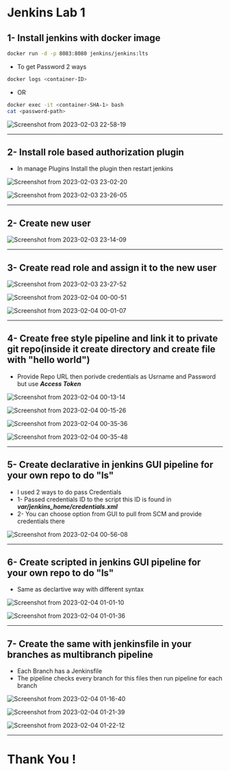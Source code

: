# Jenkins Lab 1

## 1- Install jenkins with docker image

```bash
docker run -d -p 8083:8080 jenkins/jenkins:lts 
```
- To get Password 2 ways

```bash
docker logs <container-ID> 
```
- OR

```bash
docker exec -it <container-SHA-1> bash 
cat <password-path>
```

![Screenshot from 2023-02-03 22-58-19](https://user-images.githubusercontent.com/103090890/216729938-73b59976-9e5f-4b80-8f2e-57f0590b4131.png)

----------------

## 2- Install role based authorization plugin

- In manage Plugins Install the plugin then restart jenkins

![Screenshot from 2023-02-03 23-02-20](https://user-images.githubusercontent.com/103090890/216729990-c37b44a1-2278-4dbb-8c3f-7bab5d293bbb.png)

![Screenshot from 2023-02-03 23-26-05](https://user-images.githubusercontent.com/103090890/216729997-bc204bc5-df89-46b7-84aa-a37608c07f86.png)

---------------

## 2- Create new user


![Screenshot from 2023-02-03 23-14-09](https://user-images.githubusercontent.com/103090890/216730050-89a07258-3451-4179-8e70-add36864e092.png)

--------------

## 3- Create read role and assign it to the new user


![Screenshot from 2023-02-03 23-27-52](https://user-images.githubusercontent.com/103090890/216730072-131051f6-bdf3-4027-842f-154baf9daf09.png)

![Screenshot from 2023-02-04 00-00-51](https://user-images.githubusercontent.com/103090890/216730099-4156e130-d5d4-4ab4-ace1-728bddab05ea.png)

![Screenshot from 2023-02-04 00-01-07](https://user-images.githubusercontent.com/103090890/216730121-e7bbbd04-e80c-49a7-aa07-ce641eef9517.png)

-----------

## 4- Create free style pipeline and link it to private git repo(inside it create directory and create file with "hello world")


- Provide Repo URL then porivde credentials as Usrname and Password but use ***Access Token***

![Screenshot from 2023-02-04 00-13-14](https://user-images.githubusercontent.com/103090890/216730231-66dc6d8d-64d7-48e2-a87e-7d62043e8de0.png)


![Screenshot from 2023-02-04 00-15-26](https://user-images.githubusercontent.com/103090890/216730249-40896d73-e5e4-4d59-9362-d02146870f83.png)

![Screenshot from 2023-02-04 00-35-36](https://user-images.githubusercontent.com/103090890/216730270-f93e671b-13c7-4594-9576-7c16b8319ef2.png)

![Screenshot from 2023-02-04 00-35-48](https://user-images.githubusercontent.com/103090890/216730350-bd9eee7d-b172-4f09-b85e-28351e5e49cb.png)




----------

## 5- Create declarative in jenkins GUI pipeline for your own repo to do "ls"

- I used 2 ways to do pass Credentials
 - 1- Passed credentials ID to the script this ID is found in ***var/jenkins_home/credentials.xml***
 - 2- You can choose option from GUI to pull from SCM and provide credentials there


![Screenshot from 2023-02-04 00-56-08](https://user-images.githubusercontent.com/103090890/216730682-f2c777df-a606-43cb-8e37-3595ec32a7fa.png)


---------------

## 6- Create scripted in jenkins GUI pipeline for your own repo to do "ls"

- Same as declartive way with different syntax



![Screenshot from 2023-02-04 01-01-10](https://user-images.githubusercontent.com/103090890/216730797-a33b0baf-d599-4449-a232-0c230f9d4765.png)

![Screenshot from 2023-02-04 01-01-36](https://user-images.githubusercontent.com/103090890/216730803-ff4de700-3101-45bb-a874-b091ce9d8589.png)

-------------

## 7- Create the same with jenkinsfile in your branches as multibranch pipeline

- Each Branch has a Jenkinsfile
- The pipeline checks every branch for this files then run pipeline for each branch


![Screenshot from 2023-02-04 01-16-40](https://user-images.githubusercontent.com/103090890/216730940-c6fbf3dd-e03c-4e9e-831e-f6fb6865d2a0.png)




![Screenshot from 2023-02-04 01-21-39](https://user-images.githubusercontent.com/103090890/216730956-dd434587-1f72-42ea-a767-b83fc27f4e7e.png)




![Screenshot from 2023-02-04 01-22-12](https://user-images.githubusercontent.com/103090890/216730962-fe17f5b1-1758-4f06-bf83-30b1f2e019de.png)


---------------

# Thank You !




